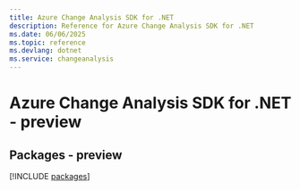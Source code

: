 ```yaml
---
title: Azure Change Analysis SDK for .NET
description: Reference for Azure Change Analysis SDK for .NET
ms.date: 06/06/2025
ms.topic: reference
ms.devlang: dotnet
ms.service: changeanalysis
---
```

# Azure Change Analysis SDK for .NET - preview
## Packages - preview
[!INCLUDE [packages](change-analysis-index.md)]